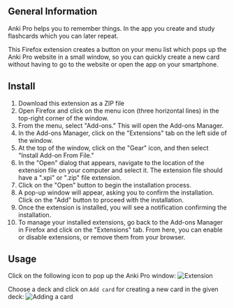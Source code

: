 ## General Information
Anki Pro helps you to remember things. In the app you create and study flashcards which you can later repeat.

This Firefox extension creates a button on your menu list which pops up the Anki Pro website in a small window, so you can quickly create a new card without having to go to the website or open the app on your smartphone.

## Install
1. Download this extension as a ZIP file
2. Open Firefox and click on the menu icon (three horizontal lines) in the top-right corner of the window.
2. From the menu, select "Add-ons." This will open the Add-ons Manager.
3. In the Add-ons Manager, click on the "Extensions" tab on the left side of the window.
4. At the top of the window, click on the "Gear" icon, and then select "Install Add-on From File."
5. In the "Open" dialog that appears, navigate to the location of the extension file on your computer and select it. The extension file should have a ".xpi" or ".zip" file extension.
6. Click on the "Open" button to begin the installation process.
7. A pop-up window will appear, asking you to confirm the installation. Click on the "Add" button to proceed with the installation.
8. Once the extension is installed, you will see a notification confirming the installation.
9. To manage your installed extensions, go back to the Add-ons Manager in Firefox and click on the "Extensions" tab. From here, you can enable or disable extensions, or remove them from your browser.

## Usage

Click on the following icon to pop up the Anki Pro window:
![Extension](https://i.imgur.com/LzpEytU.png)

Choose a deck and click on `Add card` for creating a new card in the given deck:
![Adding a card](https://i.imgur.com/BrNAwud.png)